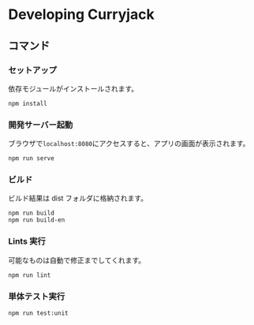 # Developing Curryjack

## コマンド

### セットアップ

依存モジュールがインストールされます。

```
npm install
```

### 開発サーバー起動

ブラウザで`localhost:8080`にアクセスすると、アプリの画面が表示されます。

```
npm run serve
```

### ビルド

ビルド結果は dist フォルダに格納されます。

```
npm run build
npm run build-en
```

### Lints 実行

可能なものは自動で修正までしてくれます。

```
npm run lint
```

### 単体テスト実行

```
npm run test:unit
```
